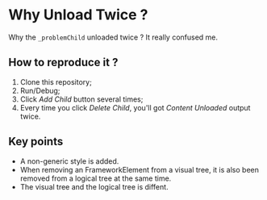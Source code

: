 # Why Unload Twice ?
Why the `_problemChild` unloaded twice ? It really confused me.

## How to reproduce it ?

1. Clone this repository;
1. Run/Debug;
1. Click *Add Child* button several times;
1. Every time you click *Delete Child*, you'll got *Content Unloaded* output twice.

## Key points

- A non-generic style is added.
- When removing an FrameworkElement from a visual tree, it is also been removed from a logical tree at the same time.
- The visual tree and the logical tree is diffent.
